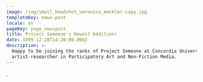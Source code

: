 ```yaml
---
image: /img/small_headshot_veronica_mockler-copy.jpg
templateKey: news-post
locale: en
pageKey: page_newspost
title: Project Someone's Newest Addition!
date: 1899-12-28T14:20:00.000Z
description: >-
  Happy to be joining the ranks of Project Someone at Concordia University as
  artist-researcher in Participatory Art and Non-Fiction Media.
---
```

.
